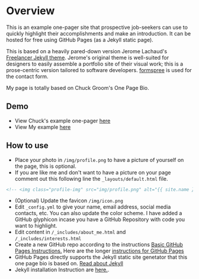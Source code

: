 # Overview

This is an example one-pager site that prospective job-seekers can use to quickly
highlight their accomplishments and make an introduction. It can be hosted for free using
GitHub Pages (as a Jekyll static page).

This is based on a heavily pared-down version Jerome Lachaud's [Freelancer Jekyll theme](https://github.com/jeromelachaud/freelancer-theme).
Jerome's original theme is well-suited for designers to easily assemble a portfolio site of their visual work; this
is a prose-centric version tailored to software developers. [formspree](http://formspree.io/) is used for the contact form.

My page is totally based on Chuck Groom's One Page Bio.

## Demo

- View Chuck's example one-pager [here](http://chuckgroom.com/onepage-bio/)
- View My example [here](https://test.com)

## How to use

 - Place your photo in `/img/profile.png` to have a picture of yourself on the page, this is optional.
 - If you are like me and don't want to have a picture on your page comment out this following line the `_layouts/default.html` file.
 ``` html
 <!-- <img class="profile-img" src="img/profile.png" alt="{{ site.name }}"> -->
 ```
 - (Optional) Update the favicon `/img/icon.png`
 - Edit `_config.yml` to give your name, email address, social media contacts, etc. You can also update the color scheme.  I have added a GitHub glyphicon incase you have a GitHub Repository with code you want to highlight.
 - Edit content in `/_includes/about_me.html` and `/_includes/interests.html`
 - Create a new GitHub repo according to the instructions [Basic GitHub Pages Instructions.](https://pages.github.com/) Here are the longer [instructions for GitHub Pages](https://help.github.com/en/categories/github-pages-basics.)
 - GitHub Pages directly supports the Jekyll static site genetator that this one page bio is based on.  [Read about Jekyll](https://jekyllrb.com/)
 - Jekyll installation Instruction are [here.](https://jekyllrb.com/docs/installation/).




